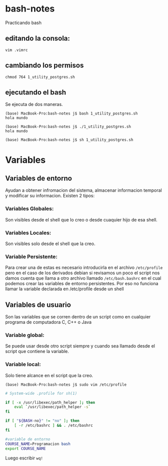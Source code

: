 # bash-notes

Practicando bash

## editando la consola:
    vim .vimrc

## cambiando los permisos
    chmod 764 1_utility_postgres.sh 

## ejecutando el bash
Se ejecuta de dos maneras.<br>

    (base) MacBook-Pro:bash-notes j$ bash 1_utility_postgres.sh 
    hola mundo

    (base) MacBook-Pro:bash-notes j$ ./1_utility_postgres.sh 
    hola mundo

    (base) MacBook-Pro:bash-notes j$ sh 1_utility_postgres.sh 
# Variables
## Variables de entorno
Ayudan a obtener infromacion del sistema, almacenar informacion temporal y modificar su informacion. Existen 2 tipos:

### Variables Globales: 
Son visibles desde el shell que lo creo o desde cuaquier hijo de esa shell.
### Variables Locales: 
Son visibles solo desde el shell que la creo.
### Variable Persistente: 
Para crear una de estas es necesario introducirla en el archivo `/etc/profile` pero en el caso de los derivados debian si revisamos un poco el script nos damos cuenta que llama a otro archivo llamado `/etc/bash.bashrc` en el cual podemos crear las variables de entorno persistentes.
Por eso no funciona llamar la variable declarada en /etc/profile desde un shell
## Variables de usuario
Son las variables que se corren dentro de un script como en cualquier programa de computadora C, C++ o Java
### Variable global: 
Se puede usar desde otro script siempre y cuando sea llamado desde el script que contiene la variable.
### Variable local:
Solo tiene alcance en el script que la creo.

    (base) MacBook-Pro:bash-notes j$ sudo vim /etc/profile

```bash
# System-wide .profile for sh(1)

if [ -x /usr/libexec/path_helper ]; then
	eval `/usr/libexec/path_helper -s`
fi

if [ "${BASH-no}" != "no" ]; then
	[ -r /etc/bashrc ] && . /etc/bashrc
fi

#variable de entorno
COURSE_NAME=Programacion bash
export COURSE_NAME 
```

Luego escribir `wq!`

